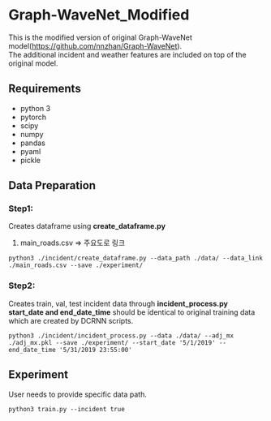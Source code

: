 # Graph-WaveNet_Modified

This is the modified version of original Graph-WaveNet model(https://github.com/nnzhan/Graph-WaveNet). \
The additional incident and weather features are included on top of the original model.

## Requirements
- python 3
- pytorch
- scipy
- numpy
- pandas
- pyaml
- pickle

## Data Preparation

### Step1:
 Creates dataframe using **create_dataframe.py**
 1. main_roads.csv => 주요도로 링크
```
python3 ./incident/create_dataframe.py --data_path ./data/ --data_link ./main_roads.csv --save ./experiment/
```

### Step2:
 Creates train, val, test incident data through **incident_process.py** \
 **start_date and end_date_time** should be identical to original training data which are created by DCRNN scripts.
 ```
python3 ./incident/incident_process.py --data ./data/ --adj_mx ./adj_mx.pkl --save ./experiment/ --start_date '5/1/2019' --end_date_time '5/31/2019 23:55:00'
```

## Experiment
 User needs to provide specific data path.
```
python3 train.py --incident true
```
